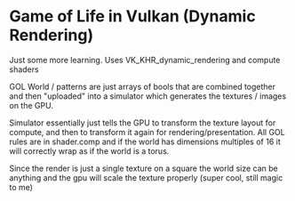 Game of Life in Vulkan (Dynamic Rendering)
===

Just some more learning. Uses VK_KHR_dynamic_rendering and compute shaders

GOL World / patterns are just arrays of bools that are combined together and then "uploaded" into a simulator which generates the textures / images on the GPU.

Simulator essentially just tells the GPU to transform the texture layout for compute, and then to transform it again for rendering/presentation. All GOL rules are in shader.comp and if the world has dimensions multiples of 16 it will correctly wrap as if the world is a torus.

Since the render is just a single texture on a square the world size can be anything and the gpu will scale the texture properly (super cool, still magic to me)